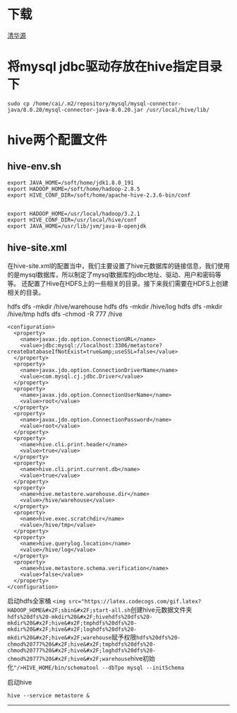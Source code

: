 
#  下载
  
[清华源](https://mirrors.tuna.tsinghua.edu.cn/ )
  
#  将mysql jdbc驱动存放在hive指定目录下
  
```
sudo cp /home/cai/.m2/repository/mysql/mysql-connector-java/8.0.20/mysql-connector-java-8.0.20.jar /usr/local/hive/lib/
```
  
#  hive两个配置文件
  
##  hive-env.sh
  
```
export JAVA_HOME=/soft/home/jdk1.8.0_191
export HADOOP_HOME=/soft/home/hadoop-2.8.5
export HIVE_CONF_DIR=/soft/home/apache-hive-2.3.6-bin/conf
  
  
export HADOOP_HOME=/usr/local/hadoop/3.2.1
export HIVE_CONF_DIR=/usr/local/hive/conf
export JAVA_HOME=/usr/lib/jvm/java-8-openjdk
```
##  hive-site.xml
  
在hive-site.xml的配置当中，我们主要设置了hive元数据库的链接信息，我们使用的是mysql数据库，所以制定了mysql数据库的jdbc地址、驱动、用户和密码等等。 还配置了Hive在HDFS上的一些相关的目录。接下来我们需要在HDFS上创建相关的目录。
  
hdfs dfs -mkdir /hive/warehouse
hdfs dfs -mkdir /hive/log
hdfs dfs -mkdir /hive/tmp
hdfs dfs -chmod -R 777 /hive
  
```
<configuration>
  <property>
    <name>javax.jdo.option.ConnectionURL</name>
    <value>jdbc:mysql://localhost:3306/metastore?createDatabaseIfNotExist=true&amp;useSSL=false</value>
  </property>
  <property>
    <name>javax.jdo.option.ConnectionDriverName</name>
    <value>com.mysql.cj.jdbc.Driver</value>
  </property>
  <property>
    <name>javax.jdo.option.ConnectionUserName</name>
    <value>root</value>
  </property>
  <property>
    <name>javax.jdo.option.ConnectionPassword</name>
    <value>root</value>
  </property>
  <property>
    <name>hive.cli.print.header</name>
    <value>true</value>
  </property>
  <property>
    <name>hive.cli.print.current.db</name>
    <value>true</value>
  </property>
  <property>
    <name>hive.metastore.warehouse.dir</name>
    <value>/hive/warehouse</value>
  </property>
  <property>
    <name>hive.exec.scratchdir</name>
    <value>/hive/tmp</value>
  </property>
  <property>
    <name>hive.querylog.location</name>
    <value>/hive/log</value>                                                                                                                                                                                                                                                                         
  </property>                                                                                                                                                                                                                                                                                        
  <property>                                                                                                                                                                                                                                                                                         
    <name>hive.metastore.schema.verification</name>                                                                                                                                                                                                                                                  
    <value>false</value>                                                                                                                                                                                                                                                                             
  </property>                                                                                                                                                                                                                                                                                        
</configuration> 
```
  
启动hdfs全家桶
`<img src="https://latex.codecogs.com/gif.latex?HADOOP_HOME&#x2F;sbin&#x2F;start-all.sh`创建hive元数据文件夹```hdfs%20dfs%20-mkdir%20&#x2F;hivehdfs%20dfs%20-mkdir%20&#x2F;hive&#x2F;tmphdfs%20dfs%20-mkdir%20&#x2F;hive&#x2F;loghdfs%20dfs%20-mkdir%20&#x2F;hive&#x2F;warehouse```赋予权限```hdfs%20dfs%20-chmod%20777%20&#x2F;hive&#x2F;tmphdfs%20dfs%20-chmod%20777%20&#x2F;hive&#x2F;loghdfs%20dfs%20-chmod%20777%20&#x2F;hive&#x2F;warehouse```hive初始化`"/>HIVE_HOME/bin/schematool --dbTpe mysql --initSchema`
  
启动hive
```
hive --service metastore &
```
----
  